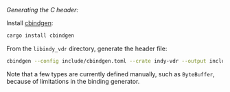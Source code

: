 _Generating the C header:_

Install [cbindgen](https://github.com/eqrion/cbindgen/):

```sh
cargo install cbindgen
```

From the `libindy_vdr` directory, generate the header file:

```sh
cbindgen --config include/cbindgen.toml --crate indy-vdr --output include/libindy_vdr.h
```

Note that a few types are currently defined manually, such as `ByteBuffer`, because of limitations in the binding generator.
